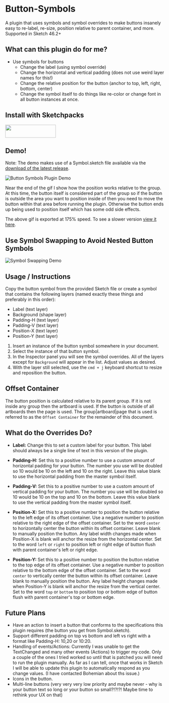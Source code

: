 # Button-Symbols
A plugin that uses symbols and symbol overrides to make buttons insanely easy to re-label, re-size, position relative to parent container, and more. Supported in Sketch 46.2+

## What can this plugin do for me?

* Use symbols for buttons
	* Change the label (using symbol override)
	* Change the horizontal and vertical padding (does not use weird layer names for this!)
	* Change the relative position for the button (anchor to top, left, right, bottom, center)
    * Change the symbol itself to do things like re-color or change font in all button instances at once.

## Install with Sketchpacks

<a href="https://sketchpacks.com/mwhite05/Button-Symbols/install">
  <img width="160" height="41" src="http://sketchpacks-com.s3.amazonaws.com/assets/badges/sketchpacks-badge-install.png" >
</a>

## Demo!

Note: The demo makes use of a Symbol.sketch file available via the <a href="https://github.com/mwhite05/Button-Symbols/releases/latest">download of the latest release</a>.

<p><img src="https://github.com/mwhite05/Button-Symbols/blob/master/Button Symbols Plugin Demo-175.gif?raw=true" alt="Button Symbols Plugin Demo"></p>

Near the end of the gif I show how the position works relative to the group. At this time, the button itself is considered part of the group so if the button is outside the area you want to position inside of then you need to move the button within that area before running the plugin. Otherwise the button ends up being used to position itself which has some odd side effects.

The above gif is exported at 175% speed. To see a slower version <a href="https://github.com/mwhite05/Button-Symbols/blob/master/Button Symbols Plugin Demo.mp4?raw=true">view it here</a>.

## Use Symbol Swapping to Avoid Nested Button Symbols

<p><img src="https://github.com/mwhite05/Button-Symbols/blob/master/Symbol Swapping Demo.gif?raw=true" alt="Symbol Swapping Demo"></p>

## Usage / Instructions

Copy the button symbol from the provided Sketch file or create a symbol that contains the following layers (named exactly these things and preferably in this order):

* Label (text layer)
* Background (shape layer)
* Padding-H (text layer)
* Padding-V (text layer)
* Position-X (text layer)
* Position-Y (text layer)

1. Insert an instance of the button symbol somewhere in your document.
2. Select the instance of that button symbol.
3. In the Inspector panel you will see the symbol overrides. All of the layers except for `Background` will appear in the list. Adjust values as desired.
4. With the layer still selected, use the `cmd + j` keyboard shortcut to resize and reposition the button.

## Offset Container

The button position is calculated relative to its parent group. If it is not inside any group then the artboard is used. If the button is outside of all artboards then the page is used. The group|artboard|page that is used is referred to as the `Offset Container` for the remainder of this document.

## What do the Overrides Do?

* **Label:** Change this to set a custom label for your button. This label should always be a single line of text in this version of the plugin.

* **Padding-H:** Set this to a positive number to use a custom amount of horizontal padding for your button. The number you use will be doubled so 10 would be 10 on the left and 10 on the right. Leave this value blank to use the horizontal padding from the master symbol itself.

* **Padding-V:** Set this to a positive number to use a custom amount of vertical padding for your button. The number you use will be doubled so 10 would be 10 on the top and 10 on the bottom. Leave this value blank to use the vertical padding from the master symbol itself.

* **Position-X:** Set this to a positive number to position the button relative to the left edge of its offset container. Use a negative number to position relative to the right edge of the offset container. Set to the word `center` to horizontally center the button within its offset container. Leave blank to manually position the button. Any label width changes made when Position-X is blank will anchor the resize from the horizontal center. Set to the word `left` or `right` to position left or right edge of button flush with parent container's left or right edge.

* **Position-Y:** Set this to a positive number to position the button relative to the top edge of its offset container. Use a negative number to position relative to the bottom edge of the offset container. Set to the word `center` to vertically center the button within its offset container. Leave blank to manually position the button. Any label height changes made when Position-Y is blank will anchor the resize from the vertical center. Set to the word `top` or `bottom` to position top or bottom edge of button flush with parent container's top or bottom edge.

## Future Plans

* Have an action to insert a button that conforms to the specifications this plugin requires (the button you get from Symbol.sketch).
* Support different padding on top vs bottom and left vs right with a format like Padding-H: 10,20 or 10:20.
* Handling of events/Actions: Currently I was unable to get the TextChanged and many other events (Actions) to trigger my code. Only a couple of the ones I tried worked so until that is patched you will need to run the plugin manually. As far as I can tell, once that works in Sketch I will be able to update this plugin to automatically respond as you change values. (I have contacted Bohemian about ths issue.)
* Icons in the button.
* Multi-line buttons (very very very low priority and maybe never - why is your button text so long or your button so small?!?!?! Maybe time to rethink your UX on that)
